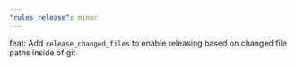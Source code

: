 ```yaml
---
"rules_release": minor
---
```


feat: Add `release_changed_files` to enable releasing based on changed file paths inside of git
